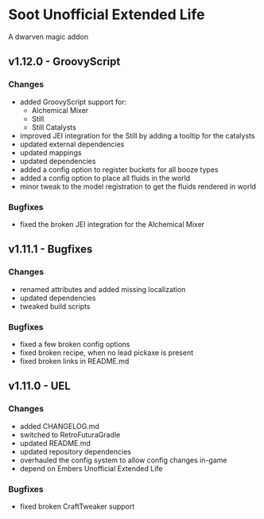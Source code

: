 # Soot Unofficial Extended Life

A dwarven magic addon

## v1.12.0 - GroovyScript
### Changes
- added GroovyScript support for:
  - Alchemical Mixer
  - Still
  - Still Catalysts
- improved JEI integration for the Still by adding a tooltip for the catalysts
- updated external dependencies
- updated mappings
- updated dependencies
- added a config option to register buckets for all booze types
- added a config option to place all fluids in the world
- minor tweak to the model registration to get the fluids rendered in world

### Bugfixes
- fixed the broken JEI integration for the Alchemical Mixer

## v1.11.1 - Bugfixes
### Changes
- renamed attributes and added missing localization
- updated dependencies
- tweaked build scripts

### Bugfixes
- fixed a few broken config options
- fixed broken recipe, when no lead pickaxe is present
- fixed broken links in README.md

## v1.11.0 - UEL
### Changes
- added CHANGELOG.md
- switched to RetroFuturaGradle
- updated README.md
- updated repository dependencies
- overhauled the config system to allow config changes in-game
- depend on Embers Unofficial Extended Life

### Bugfixes
- fixed broken CraftTweaker support
